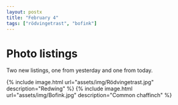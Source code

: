```yaml
---
layout: postx
title: "February 4"
tags: ["rödvingetrast", "bofink"]
---
```

# Photo listings
Two new listings, one from yesterday and one from today.

{% include image.html url="assets/img/Rödvingetrast.jpg" description="Redwing" %}
{% include image.html url="assets/img/Bofink.jpg" description="Common chaffinch" %}
